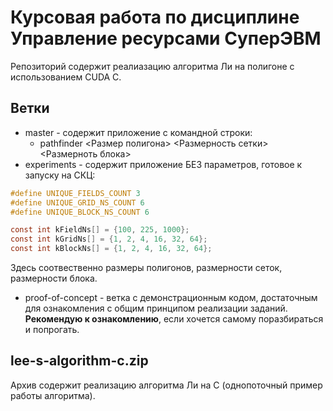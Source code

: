 # Курсовая работа по дисциплине Управление ресурсами CуперЭВМ

Репозиторий содержит реалиазацию алгоритма Ли на полигоне с использованием CUDA C.

## Ветки
* master - содержит приложение с командной строки:
  + pathfinder <Размер полигона> <Размерность сетки> <Размерноть блока>
* experiments - содержит приложение БЕЗ параметров, готовое к запуску на СКЦ:
```c
#define UNIQUE_FIELDS_COUNT 3
#define UNIQUE_GRID_NS_COUNT 6
#define UNIQUE_BLOCK_NS_COUNT 6

const int kFieldNs[] = {100, 225, 1000};
const int kGridNs[] = {1, 2, 4, 16, 32, 64};
const int kBlockNs[] = {1, 2, 4, 16, 32, 64};
```
  Здесь соотвественно размеры полигонов, размерности сеток, размерности блока.
* proof-of-concept - ветка с демонстрационным кодом, достаточным для ознакомления с общим принципом реализации заданий. **Рекомендую к ознакомлению**, если хочется самому поразбираться и попрогать. 


## lee-s-algorithm-c.zip
Архив содержит реализацию алгоритма Ли на C (однопоточный пример работы алгоритма).

